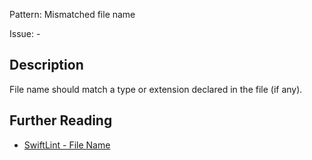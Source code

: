 Pattern: Mismatched file name

Issue: -

## Description

File name should match a type or extension declared in the file (if any).

## Further Reading

* [SwiftLint - File Name](https://realm.github.io/SwiftLint/file_name.html)